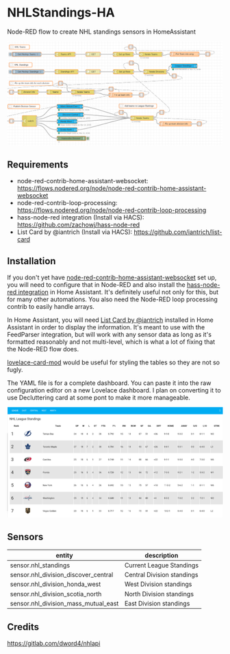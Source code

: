 # NHLStandings-HA
Node-RED flow to create NHL standings sensors in HomeAssistant

![NHL Standings Flow](NHLStandings.png)

## Requirements
* node-red-contrib-home-assistant-websocket: https://flows.nodered.org/node/node-red-contrib-home-assistant-websocket
* node-red-contrib-loop-processing: https://flows.nodered.org/node/node-red-contrib-loop-processing
* hass-node-red integration (Install via HACS): https://github.com/zachowj/hass-node-red
* List Card by @iantrich (Install via HACS): https://github.com/iantrich/list-card

## Installation
If you don't yet have [node-red-contrib-home-assistant-websocket](https://flows.nodered.org/node/node-red-contrib-home-assistant-websocket) set up, you will need to configure that in Node-RED and also install the [hass-node-red integration](https://github.com/zachowj/hass-node-red) in Home Assistant.  It's definitely useful not only for this, but for many other automations. You also need the Node-RED loop processing contrib to easily handle arrays.

In Home Assistant, you will need [List Card by @iantrich](https://github.com/iantrich/list-card) installed in Home Assistant in order to display the information.  It's meant to use with the FeedParser integration, but will work with any sensor data as long as it's formatted reasonably and not multi-level, which is what a lot of fixing that the Node-RED flow does.

[lovelace-card-mod](https://github.com/thomasloven/lovelace-card-mod) would be useful for styling the tables so they are not so fugly.

The YAML file is for a complete dashboard.  You can paste it into the raw configuration editor on a new Lovelace dashboard. I plan on converting it to use Decluttering card at some pont to make it more manageable. 

![NHL Standings List Card](standings-list-card.png)

## Sensors

| entity                               | description                |
|--------------------------------------|----------------------------|
| sensor.nhl_standings                 | Current League Standings   |
| sensor.nhl_division_discover_central | Central Division standings |
| sensor.nhl_division_honda_west       | West Division standings    |
| sensor.nhl_division_scotia_north     | North Division standings   |
| sensor.nhl_division_mass_mutual_east | East Division standings    | 

## Credits
https://gitlab.com/dword4/nhlapi
